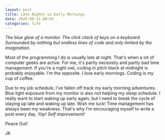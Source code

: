 ```yaml
---
layout: post
title: Late Nights vs Early Mornings
date: 2020-09-11 00:03
categories: life
---
```

*The blue glow of a monitor. The click clack of keys on a keyboard. Surrounded by nothing but endless lines of code and only limited by the imagination.*

Most of the programming I do is usually late at night. That's when a lot of computer geeks are active. For me, it's partly necessity and partly bad time management. If you're a night owl, coding in pitch black at midnight is probably enjoyable. I'm the opposite. I love early mornings. Coding is my cup of coffee. 

Due to my job schedule, I've fallen off track my early morning adventures. Blue light exposure from my monitor is also not helping my sleep schedule. I really want to start waking up early again, but I need to break the cycle of staying up late and waking up late. Wish me luck! Time management has always been my weakness. That's why I'm encouraging myself to write a post every day. *Yay! Self improvement!*

Peace Out!

JK